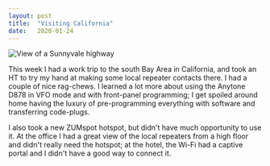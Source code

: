 ```yaml
---
layout: post
title:  "Visiting California"
date:   2020-01-24
---
```

![View of a Sunnyvale highway](https://1.bp.blogspot.com/-mxcKAYXHSJA/XlrTLWJOCAI/AAAAAAABt1k/TvcIVQd1B40XH-G2aUTUWpDNPvR6WjZpgCKgBGAsYHg/s320/IMG_20200123_170739.jpg)

This week I had a work trip to the south Bay Area in California, and took an HT to try my hand at
making some local repeater contacts there. I had a couple of nice rag-chews. I learned a lot more
about using the Anytone D878 in VFO mode and with front-panel programming; I get spoiled around home
having the luxury of pre-programming everything with software and transferring code-plugs.

I also took a new ZUMspot hotspot, but didn't have much opportunity to use it. At the office I had a
great view of the local repeaters from a high floor and didn't really need the hotspot; at the
hotel, the Wi-Fi had a captive portal and I didn't have a good way to connect it.
